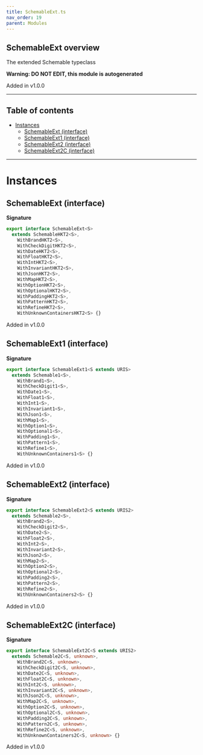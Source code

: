 ```yaml
---
title: SchemableExt.ts
nav_order: 19
parent: Modules
---
```


## SchemableExt overview

The extended Schemable typeclass

**Warning: DO NOT EDIT, this module is autogenerated**

Added in v1.0.0

---

<h2 class="text-delta">Table of contents</h2>

- [Instances](#instances)
  - [SchemableExt (interface)](#schemableext-interface)
  - [SchemableExt1 (interface)](#schemableext1-interface)
  - [SchemableExt2 (interface)](#schemableext2-interface)
  - [SchemableExt2C (interface)](#schemableext2c-interface)

---

# Instances

## SchemableExt (interface)

**Signature**

```ts
export interface SchemableExt<S>
  extends SchemableHKT2<S>,
    WithBrandHKT2<S>,
    WithCheckDigitHKT2<S>,
    WithDateHKT2<S>,
    WithFloatHKT2<S>,
    WithIntHKT2<S>,
    WithInvariantHKT2<S>,
    WithJsonHKT2<S>,
    WithMapHKT2<S>,
    WithOptionHKT2<S>,
    WithOptionalHKT2<S>,
    WithPaddingHKT2<S>,
    WithPatternHKT2<S>,
    WithRefineHKT2<S>,
    WithUnknownContainersHKT2<S> {}
```

Added in v1.0.0

## SchemableExt1 (interface)

**Signature**

```ts
export interface SchemableExt1<S extends URIS>
  extends Schemable1<S>,
    WithBrand1<S>,
    WithCheckDigit1<S>,
    WithDate1<S>,
    WithFloat1<S>,
    WithInt1<S>,
    WithInvariant1<S>,
    WithJson1<S>,
    WithMap1<S>,
    WithOption1<S>,
    WithOptional1<S>,
    WithPadding1<S>,
    WithPattern1<S>,
    WithRefine1<S>,
    WithUnknownContainers1<S> {}
```

Added in v1.0.0

## SchemableExt2 (interface)

**Signature**

```ts
export interface SchemableExt2<S extends URIS2>
  extends Schemable2<S>,
    WithBrand2<S>,
    WithCheckDigit2<S>,
    WithDate2<S>,
    WithFloat2<S>,
    WithInt2<S>,
    WithInvariant2<S>,
    WithJson2<S>,
    WithMap2<S>,
    WithOption2<S>,
    WithOptional2<S>,
    WithPadding2<S>,
    WithPattern2<S>,
    WithRefine2<S>,
    WithUnknownContainers2<S> {}
```

Added in v1.0.0

## SchemableExt2C (interface)

**Signature**

```ts
export interface SchemableExt2C<S extends URIS2>
  extends Schemable2C<S, unknown>,
    WithBrand2C<S, unknown>,
    WithCheckDigit2C<S, unknown>,
    WithDate2C<S, unknown>,
    WithFloat2C<S, unknown>,
    WithInt2C<S, unknown>,
    WithInvariant2C<S, unknown>,
    WithJson2C<S, unknown>,
    WithMap2C<S, unknown>,
    WithOption2C<S, unknown>,
    WithOptional2C<S, unknown>,
    WithPadding2C<S, unknown>,
    WithPattern2C<S, unknown>,
    WithRefine2C<S, unknown>,
    WithUnknownContainers2C<S, unknown> {}
```

Added in v1.0.0

